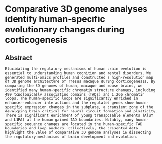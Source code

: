 # Comparative 3D genome analyses identify human-specific evolutionary changes during corticogenesis

## Abstract

```Elucidating the regulatory mechanisms of human brain evolution is essential to understanding human cognition and mental disorders. We generated multi-omics profiles and constructed a high-resolution map of 3D genome architecture of rhesus macaque during corticogenesis. By comparing the 3D genomes of human, macaque and mouse brains, we identified many human-specific chromatin structure changes, including 499 topologically associating domains (TADs) and 1,266 chromatin loops. The human-specific loops are significantly enriched in enhancer-enhancer interactions and the regulated genes show human-specific expression changes in the subplate, a transient zone of the developing brain critical for neural circuit formation and plasticity. There is significant enrichment of young transposable elements (AluY and L1PA) at the human-gained TAD boundaries. Notably, many human-specific sequence changes are located in the human-specific TAD boundaries and loop anchors. Collectively, the presented data highlight the value of comparative 3D genome analyses in dissecting the regulatory mechanisms of brain development and evolution.```
